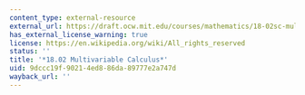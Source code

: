 ```yaml
---
content_type: external-resource
external_url: https://draft.ocw.mit.edu/courses/mathematics/18-02sc-multivariable-calculus-fall-2010
has_external_license_warning: true
license: https://en.wikipedia.org/wiki/All_rights_reserved
status: ''
title: '*18.02 Multivariable Calculus*'
uid: 9dccc19f-9021-4ed8-86da-89777e2a747d
wayback_url: ''
---
```

